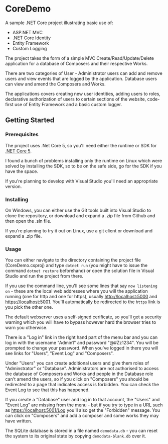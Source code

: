 # CoreDemo
A sample .NET Core project illustrating basic use of:

* ASP.NET MVC
* .NET Core Identity
* Entity Framework
* Custom Logging

The project takes the form of a simple MVC Create/Read/Update/Delete application for a database of Composers
and their respective Works. 

There are two categories of User - Administrator users can add and remove users and view events that are logged
by the application. Database users can view and amend the Composers and Works. 

The applications covers creating new user identities, adding users to roles, declarative authorization of
users to certain sections of the website, code-first use of Entity Framework and a basic custom logger.

## Getting Started


### Prerequisites

The project uses .Net Core 5, so you'll need either the runtime or SDK for [.NET Core 5](https://dotnet.microsoft.com/download/dotnet/5.0).

I found a bunch of problems installing only the runtime on Linux which were solved by installing the SDK,
so to be on the safe side, go for the SDK if you have the space.

If you're planning to develop with Visual Studio you'll need an appropriate version.

### Installing

On Windows, you can either use the Git tools built into Visual Studio to clone the repository, or download
and expand a .zip file from Github and then open the .sln file. 

If you're planning to try it out on Linux, use a git client or download and expand a .zip file.

### Usage

You can either navigate to the directory containing the project file (CoreDemo.csproj) and 
type ``dotnet run`` (you might have to issue the command ``dotnet restore`` beforehand) or open
the solution file in Visual Studio and run the project from there.

If you use the command line, you'll see some lines that say ``now listening on`` - these are the local web
addresses where you will the application running (one for http and one for https), usually <http://localhost:5000>
and <https://localhost:5001>. You'll automatically be redirected to the ``https`` link is you pick the other one.

The default webserver uses a self-signed cerificate, so you'll get a security warning which you will 
have to bypass however hard the browser tries to warn you otherwise.

There is a "Log in" link in the right hand part of the menu bar and you can log in 
with the username "Admin1" and password "@#Zz1234". You will be prompted to change your 
password. When you've logged in there you will see links for "Users", "Event Log" and "Composers".

Under "Users" you can create additional users and give them roles of "Adminstrator" or "Database".
Administrators are not authorised to access the database of Composers and Works and people in the Database
role can't amend the users, so if you click on "Composers" you should be redirected to a page that
indicates access is forbidden. You can check the Event Log to see that this has happened.

If you create a "Database" user and log in to that account, the "Users" and "Event Log" are missing from
the menu - but if you try to type in a URL such as <https://localhost:5001/Log> you'll also get the "Forbidden"
message. You can click on "Composers" and add a composer and some works they may have written.

The SQLite database is stored in a file named ``demodata.db`` - you can reset the system
to its original state by copying ``demodata-blank.db`` over it.
